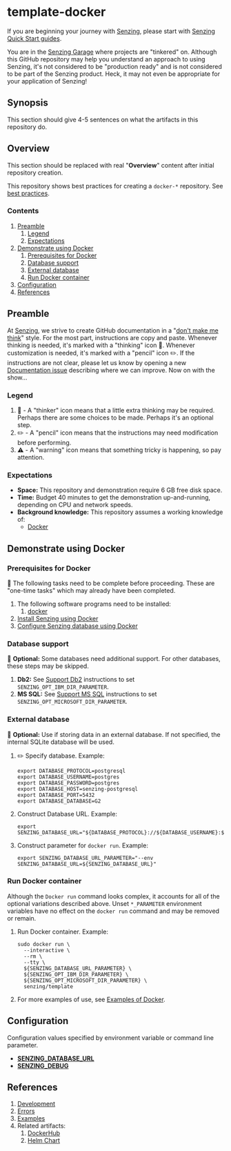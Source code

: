 # template-docker

If you are beginning your journey with
[Senzing](https://senzing.com/),
please start with
[Senzing Quick Start guides](https://docs.senzing.com/quickstart/).

You are in the
[Senzing Garage](https://github.com/senzing-garage)
where projects are "tinkered" on.
Although this GitHub repository may help you understand an approach to using Senzing,
it's not considered to be "production ready" and is not considered to be part of the Senzing product.
Heck, it may not even be appropriate for your application of Senzing!

## Synopsis

This section should give 4-5 sentences on what the artifacts in this repository do.

## Overview

This section should be replaced with real "**Overview**" content after initial repository creation.

This repository shows best practices for creating a `docker-*` repository.
See [best practices](docs/best-practices.md).

### Contents

1. [Preamble](#preamble)
    1. [Legend](#legend)
    1. [Expectations](#expectations)
1. [Demonstrate using Docker](#demonstrate-using-docker)
    1. [Prerequisites for Docker](#prerequisites-for-docker)
    1. [Database support](#database-support)
    1. [External database](#external-database)
    1. [Run Docker container](#run-docker-container)
1. [Configuration](#configuration)
1. [References](#references)

## Preamble

At [Senzing](http://senzing.com),
we strive to create GitHub documentation in a
"[don't make me think](https://github.com/senzing-garage/knowledge-base/blob/main/WHATIS/dont-make-me-think.md)" style.
For the most part, instructions are copy and paste.
Whenever thinking is needed, it's marked with a "thinking" icon :thinking:.
Whenever customization is needed, it's marked with a "pencil" icon :pencil2:.
If the instructions are not clear, please let us know by opening a new
[Documentation issue](https://github.com/senzing-garage/template-python/issues/new?template=documentation_request.md)
describing where we can improve.   Now on with the show...

### Legend

1. :thinking: - A "thinker" icon means that a little extra thinking may be required.
   Perhaps there are some choices to be made.
   Perhaps it's an optional step.
1. :pencil2: - A "pencil" icon means that the instructions may need modification before performing.
1. :warning: - A "warning" icon means that something tricky is happening, so pay attention.

### Expectations

- **Space:** This repository and demonstration require 6 GB free disk space.
- **Time:** Budget 40 minutes to get the demonstration up-and-running, depending on CPU and network speeds.
- **Background knowledge:** This repository assumes a working knowledge of:
  - [Docker](https://github.com/senzing-garage/knowledge-base/blob/main/WHATIS/docker.md)

## Demonstrate using Docker

### Prerequisites for Docker

:thinking: The following tasks need to be complete before proceeding.
These are "one-time tasks" which may already have been completed.

1. The following software programs need to be installed:
    1. [docker](https://github.com/senzing-garage/knowledge-base/blob/main/WHATIS/docker.md)
1. [Install Senzing using Docker](https://github.com/senzing-garage/knowledge-base/blob/main/HOWTO/install-senzing-using-docker.md)
1. [Configure Senzing database using Docker](https://github.com/senzing-garage/knowledge-base/blob/main/HOWTO/configure-senzing-database-using-docker.md)

### Database support

:thinking: **Optional:**  Some databases need additional support.
For other databases, these steps may be skipped.

1. **Db2:** See
   [Support Db2](https://github.com/senzing-garage/knowledge-base/blob/main/HOWTO/support-db2.md)
   instructions to set `SENZING_OPT_IBM_DIR_PARAMETER`.
1. **MS SQL:** See
   [Support MS SQL](https://github.com/senzing-garage/knowledge-base/blob/main/HOWTO/support-mssql.md)
   instructions to set `SENZING_OPT_MICROSOFT_DIR_PARAMETER`.

### External database

:thinking: **Optional:**  Use if storing data in an external database.
If not specified, the internal SQLite database will be used.

1. :pencil2: Specify database.
   Example:

    ```console
    export DATABASE_PROTOCOL=postgresql
    export DATABASE_USERNAME=postgres
    export DATABASE_PASSWORD=postgres
    export DATABASE_HOST=senzing-postgresql
    export DATABASE_PORT=5432
    export DATABASE_DATABASE=G2
    ```

1. Construct Database URL.
   Example:

    ```console
    export SENZING_DATABASE_URL="${DATABASE_PROTOCOL}://${DATABASE_USERNAME}:${DATABASE_PASSWORD}@${DATABASE_HOST}:${DATABASE_PORT}/${DATABASE_DATABASE}"
    ```

1. Construct parameter for `docker run`.
   Example:

    ```console
    export SENZING_DATABASE_URL_PARAMETER="--env SENZING_DATABASE_URL=${SENZING_DATABASE_URL}"
    ```

### Run Docker container

Although the `Docker run` command looks complex,
it accounts for all of the optional variations described above.
Unset `*_PARAMETER` environment variables have no effect on the
`docker run` command and may be removed or remain.

1. Run Docker container.
   Example:

    ```console
    sudo docker run \
      --interactive \
      --rm \
      --tty \
      ${SENZING_DATABASE_URL_PARAMETER} \
      ${SENZING_OPT_IBM_DIR_PARAMETER} \
      ${SENZING_OPT_MICROSOFT_DIR_PARAMETER} \
      senzing/template
    ```

1. For more examples of use, see [Examples of Docker](docs/examples.md#examples-of-docker).

## Configuration

Configuration values specified by environment variable or command line parameter.

- **[SENZING_DATABASE_URL](https://github.com/senzing-garage/knowledge-base/blob/main/lists/environment-variables.md#senzing_database_url)**
- **[SENZING_DEBUG](https://github.com/senzing-garage/knowledge-base/blob/main/lists/environment-variables.md#senzing_debug)**

## References

1. [Development](docs/development.md)
1. [Errors](docs/errors.md)
1. [Examples](docs/examples.md)
1. Related artifacts:
    1. [DockerHub](https://hub.docker.com/r/senzing/template-docker)
    1. [Helm Chart](https://github.com/senzing-garage/charts/tree/main/charts/template-docker)
